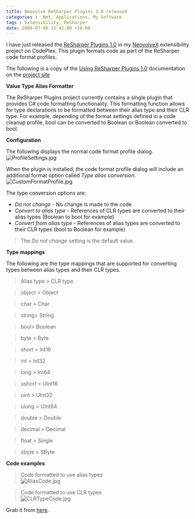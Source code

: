 ```yaml
---
title: Neovolve ReSharper Plugins 1.0 released
categories : .Net, Applications, My Software
tags : Extensibility, ReSharper
date: 2008-07-06 15:42:00 +10:00
---
```


I have just released the [ReSharper Plugins 1.0][0] in my [NeovolveX][1] extensibility project on CodePlex. This plugin formats code as part of the ReSharper code format profiles.

The following is a copy of the [Using ReSharper Plugins 1.0][2] documentation on the [project site][1]

**Value Type Alias Formatter**

The ReSharper Plugins project currently contains a single plugin that provides C# code formatting functionality. This formatting function allows for type declarations to be formatted between their alias type and their CLR type. For example, depending of the format settings defined in a code cleanup profile, bool can be converted to Boolean or Boolean converted to bool.  
  
<!--more-->

**Configuration**

The following displays the normal code format profile dialog.  
![ProfileSettings.jpg][3]
  
When the plugin is installed, the code format profile dialog will include an additional format option called _Type alias conversion_.  
![CustomFormatProfile.jpg][4]
  
The type conversion options are:  
* _Do not change_ - No change is made to the code
* _Convert to alias type_ - References of CLR types are converted to their alias types (Boolean to bool for example)
* _Convert from alias type_ - References of alias types are converted to their CLR types (bool to Boolean for example)

>  The _Do not change_ setting is the default value.  
  
**Type mappings**

The following are the type mappings that are supported for converting types between alias types and their CLR types.  
  
> Alias type &gt; CLR type 

> object &gt; Object 

> char &gt; Char 

> string&gt; String 

> bool&gt; Boolean 

> byte &gt; Byte 

> short &gt; Int16 

> int &gt; Int32 

> long &gt; Int64 

> ushort &gt; UInt16 

> uint &gt; UInt32 

> ulong &gt; UInt64 

> double &gt; Double 

> decimal &gt; Decimal 

> float &gt; Single 

> sbyte &gt; SByte 
  
**Code examples**

>  Code formatted to use alias types  
![AliasCode.jpg][5]
  
> Code formatted to use CLR types  
![CLRTypeCode.jpg][6]

Grab it from [here][0].

[0]: http://www.codeplex.com/NeovolveX/Release/ProjectReleases.aspx?ReleaseId=14666
[1]: http://www.codeplex.com/NeovolveX
[2]: http://www.codeplex.com/NeovolveX/Wiki/View.aspx?title=Using%20ReSharper%20Plugins%201.0
[3]: http://www.codeplex.com/Project/Download/FileDownload.aspx?ProjectName=NeovolveX&DownloadId=38352
[4]: http://www.codeplex.com/Project/Download/FileDownload.aspx?ProjectName=NeovolveX&DownloadId=38354
[5]: http://www.codeplex.com/Project/Download/FileDownload.aspx?ProjectName=NeovolveX&DownloadId=38358
[6]: http://www.codeplex.com/Project/Download/FileDownload.aspx?ProjectName=NeovolveX&DownloadId=38359
